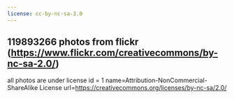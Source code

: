 ```yaml
---
license: cc-by-nc-sa-3.0
---
```

119893266 photos from flickr (https://www.flickr.com/creativecommons/by-nc-sa-2.0/) 
---
all photos are under license id = 1 name=Attribution-NonCommercial-ShareAlike License url=https://creativecommons.org/licenses/by-nc-sa/2.0/